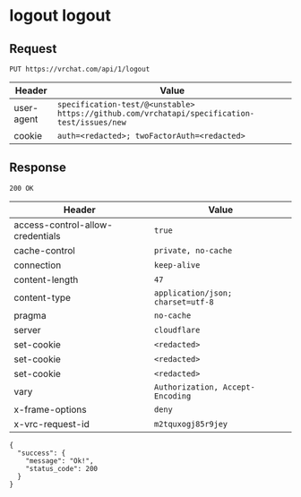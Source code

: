 # logout logout

## Request
`PUT https://vrchat.com/api/1/logout`

| Header | Value |
| ------ | ----- |
| user-agent | `specification-test/@<unstable> https://github.com/vrchatapi/specification-test/issues/new` |
| cookie | `auth=<redacted>; twoFactorAuth=<redacted>` |


## Response
`200 OK`

| Header | Value |
| ------ | ----- |
| access-control-allow-credentials | `true` |
| cache-control | `private, no-cache` |
| connection | `keep-alive` |
| content-length | `47` |
| content-type | `application/json; charset=utf-8` |
| pragma | `no-cache` |
| server | `cloudflare` |
| set-cookie | `<redacted>` |
| set-cookie | `<redacted>` |
| set-cookie | `<redacted>` |
| vary | `Authorization, Accept-Encoding` |
| x-frame-options | `deny` |
| x-vrc-request-id | `m2tquxogj85r9jey` |

```jsonc
{
  "success": {
    "message": "Ok!",
    "status_code": 200
  }
}
```
